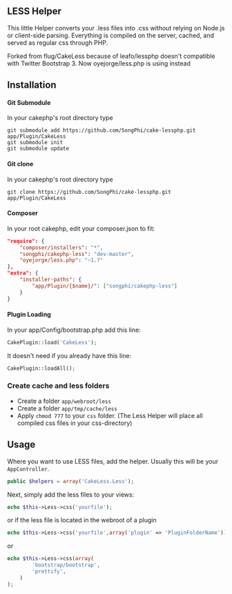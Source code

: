 ## LESS Helper

This little Helper converts your .less files into .css without relying on Node.js or client-side parsing.
Everything is compiled on the server, cached, and served as regular css through PHP.

Forked from flug/CakeLess because of leafo/lessphp doesn't compatible with Twitter Bootstrap 3. Now 
oyejorge/less.php is using instead

## Installation


#### Git Submodule

In your cakephp's root directory type

	git submodule add https://github.com/SongPhi/cake-lessphp.git app/Plugin/CakeLess
	git submodule init
	git submodule update

#### Git clone

In your cakephp's root directory type

    git clone https://github.com/SongPhi/cake-lessphp.git app/Plugin/CakeLess

#### Composer

In your root cakephp, edit your composer.json to fit:

```json
"require": {
	"composer/installers": "*",
	"songphi/cakephp-less": "dev-master",
	"oyejorge/less.php": "~1.7"
},
"extra": {
	"installer-paths": {
		"app/Plugin/{$name}/": ["songphi/cakephp-less"]
	}
}
```

#### Plugin Loading

In your app/Config/bootstrap.php add this line:

```php
CakePlugin::load('CakeLess');
```

It doesn't need if you already have this line:

```php
CakePlugin::loadAll();
```

### Create cache and less folders

- Create a folder `app/webroot/less`
- Create a folder `app/tmp/cache/less`
- Apply `chmod 777` to your `css` folder. (The Less Helper will place all compiled css files in your css-directory)

## Usage
Where you want to use LESS files, add the helper. Usually this will be your `AppController`.

```php
public $helpers = array('CakeLess.Less');
```

Next, simply add the less files to your views:

```php
echo $this->Less->css('yourfile');
```

or if the less file is located in the webroot of a plugin

```php
echo $this->Less->css('yourfile',array('plugin' => 'PluginFolderName'));
```

or

```php	
echo $this->Less->css(array(
		'bootstrap/bootstrap',
		'prettify',
	)
);
```

